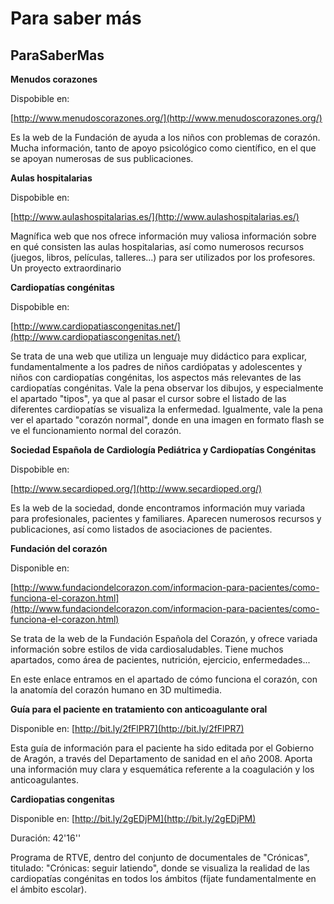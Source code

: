 # Para saber más

## ParaSaberMas

**Menudos corazones**

Dispobible en:

[http://www.menudoscorazones.org/](http://www.menudoscorazones.org/)

Es la web de la Fundación de ayuda a los niños con problemas de corazón. Mucha información, tanto de apoyo psicológico como científico, en el que se apoyan numerosas de sus publicaciones.

**Aulas hospitalarias**

Dispobible en:

[http://www.aulashospitalarias.es/](http://www.aulashospitalarias.es/)

Magnífica web que nos ofrece información muy valiosa información sobre en qué consisten las aulas hospitalarias, así como numerosos recursos (juegos, libros, películas, talleres...) para ser utilizados por los profesores. Un proyecto extraordinario

**Cardiopatías congénitas**

Dispobible en:

[http://www.cardiopatiascongenitas.net/](http://www.cardiopatiascongenitas.net/)

Se trata de una web que utiliza un lenguaje muy didáctico para explicar, fundamentalmente a los padres de niños cardiópatas y adolescentes y niños con cardiopatías congénitas, los aspectos más relevantes de las cardiopatías congénitas. Vale la pena observar los dibujos, y especialmente el apartado "tipos", ya que al pasar el cursor sobre el listado de las diferentes cardiopatías se visualiza la enfermedad. Igualmente, vale la pena ver el apartado "corazón normal", donde en una imagen en formato flash se ve el funcionamiento normal del corazón.

**Sociedad Española de Cardiología Pediátrica y Cardiopatías Congénitas**

Dispobible en:

[http://www.secardioped.org/](http://www.secardioped.org/)

Es la web de la sociedad, donde encontramos información muy variada para profesionales, pacientes y familiares. Aparecen numerosos recursos y publicaciones, así como listados de asociaciones de pacientes.

**Fundación del corazón**

Disponible en:

[http://www.fundaciondelcorazon.com/informacion-para-pacientes/como-funciona-el-corazon.html](http://www.fundaciondelcorazon.com/informacion-para-pacientes/como-funciona-el-corazon.html) 

Se trata de la web de la Fundación Española del Corazón, y ofrece variada información sobre estilos de vida cardiosaludables. Tiene muchos apartados, como área de pacientes, nutrición, ejercicio, enfermedades...

En este enlace entramos en el apartado de cómo funciona el corazón, con la anatomía del corazón humano en 3D multimedia.

**Guía para el paciente en tratamiento con anticoagulante oral**

Disponible en: [http://bit.ly/2fFlPR7](http://bit.ly/2fFlPR7)

Esta guía de información para el paciente ha sido editada por el Gobierno de Aragón, a través del Departamento de sanidad en el año 2008. Aporta una información muy clara y esquemática referente a la coagulación y los anticoagulantes.

**Cardiopatias congenitas**

Disponible en: [http://bit.ly/2gEDjPM](http://bit.ly/2gEDjPM)

Duración: 42'16''

Programa de RTVE, dentro del conjunto de documentales de "Crónicas", titulado: "Crónicas: seguir latiendo", donde se visualiza la realidad de las cardiopatías congénitas en todos los ámbitos (fíjate fundamentalmente en el ámbito escolar).  


